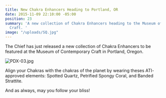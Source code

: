 ```yaml
---
title: New Chakra Enhancers Heading to Portland, OR
date: 2015-11-09 22:10:00 -05:00
position: 23
summary: 'A new collection of Chakra Enhancers heading to the Museum of Contemporary
  Craft. '
image: "/uploads/SQ.jpg"
---
```


The Chief has just released a new collection of Chakra Enhancers to be featured at the Museum of Contemporary Craft in Portland, Oregon.

![PDX-03.jpg](/uploads/PDX-03.jpg)

Align your Chakras with the chakras of the planet by wearing theses ATI- approved elements: Spotted Quartz, Petrified Spongy Coral, and Banded Strattite.

And as always, may you follow your bliss!